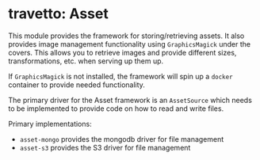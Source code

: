 travetto: Asset
===

This module provides the framework for storing/retrieving assets. It also provides image management functionality using `GraphicsMagick` under the covers.  This allows you to retrieve images and provide different sizes, transformations, etc. when serving up them up. 

If `GraphicsMagick` is not installed, the framework will spin up a `docker` container to provide needed functionality.

The primary driver for the Asset framework is an `AssetSource` which needs to be implemented 
to provide code on how to read and write files.  

Primary implementations:

- `asset-mongo` provides the mongodb driver for file management
- `asset-s3` provides the S3 driver for file management
